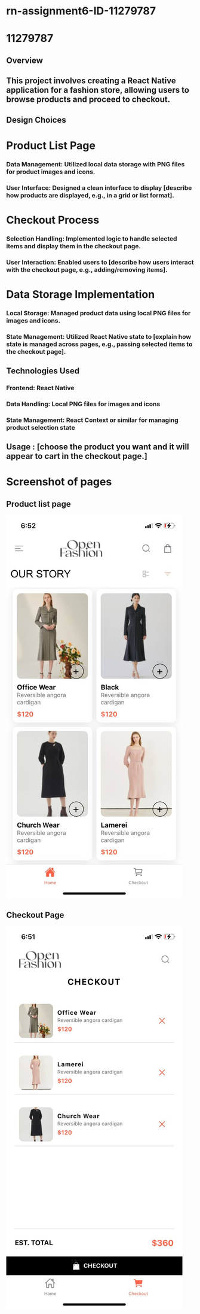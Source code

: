 # rn-assignment6-ID-11279787
# 11279787

## Overview
## This project involves creating a React Native application for a fashion store, allowing users to browse products and proceed to checkout.

## Design Choices
# Product List Page

### Data Management: Utilized local data storage with PNG files for product images and icons.

### User Interface: Designed a clean interface to display [describe how products are displayed, e.g., in a grid or list format].

# Checkout Process

### Selection Handling: Implemented logic to handle selected items and display them in the checkout page.
### User Interaction: Enabled users to [describe how users interact with the checkout page, e.g., adding/removing items].

# Data Storage Implementation
### Local Storage: Managed product data using local PNG files for images and icons.
### State Management: Utilized React Native state to [explain how state is managed across pages, e.g., passing selected items to the checkout page].

## Technologies Used
### Frontend: React Native
### Data Handling: Local PNG files for images and icons
### State Management: React Context or similar for managing product selection state

## Usage :  [choose the product you want and it will appear to cart in the checkout page.]

# Screenshot of pages
## Product list page
![products page](clothingApp/assets/cloth.jpg)

## Checkout Page
![checkout page](<clothingApp/assets/cloth 2.jpg>)

